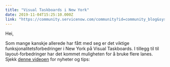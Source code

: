 ```yaml
---
title: "Visual Taskboards i New York"
date: 2019-11-04T15:25:10.000Z
link: "https://community.servicenow.com/community?id=community_blog&sys_id=d9f6ba9f1bb0c010fff162c4bd4bcb97"
---
```

<p>Hei,</p>
<p>Som mange kanskje allerede har fått med seg er det viktige funksjonalitetsforbedringer i New York på Visual Taskboards. I tillegg til til layout-forbedringer har det kommet muligheten for å bruke flere lanes. Sjekk <a href="https://www.youtube.com/watch?v&#61;N3QkfW0hqoE&amp;feature&#61;youtu.be" target="_blank" rel="noopener noreferrer nofollow">denne videoen</a> for nyheter og tips:</p>
<p> </p>